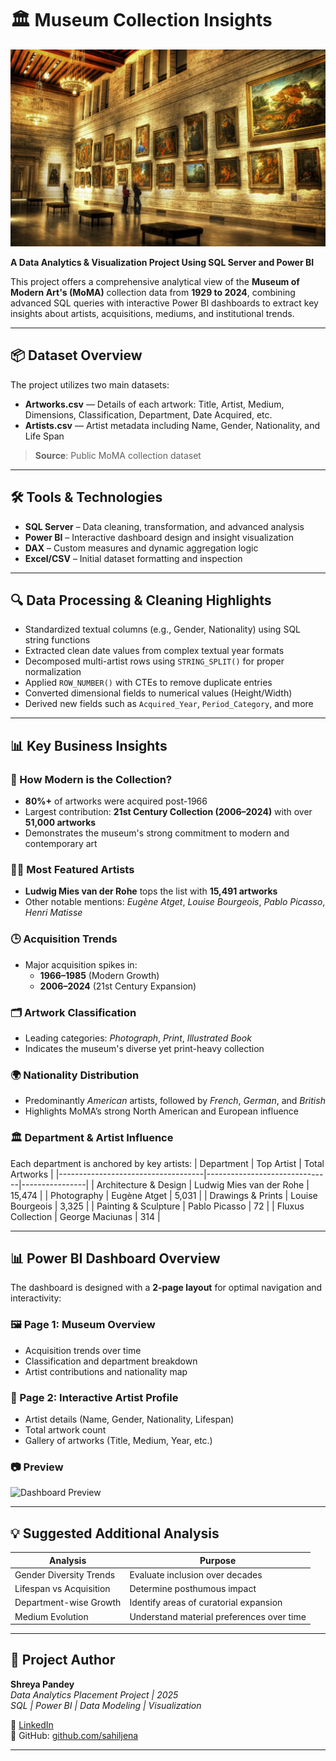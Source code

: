# 🏛️ Museum Collection Insights
![Dashboard Preview](Datasets/wp2186239-museum-wallpapers.jpg)

**A Data Analytics & Visualization Project Using SQL Server and Power BI**

This project offers a comprehensive analytical view of the **Museum of Modern Art's (MoMA)** collection data from **1929 to 2024**, combining advanced SQL queries with interactive Power BI dashboards to extract key insights about artists, acquisitions, mediums, and institutional trends.

---

## 📦 Dataset Overview

The project utilizes two main datasets:

- **Artworks.csv** — Details of each artwork: Title, Artist, Medium, Dimensions, Classification, Department, Date Acquired, etc.
- **Artists.csv** — Artist metadata including Name, Gender, Nationality, and Life Span

> **Source**: Public MoMA collection dataset

---

## 🛠 Tools & Technologies

- **SQL Server** – Data cleaning, transformation, and advanced analysis
- **Power BI** – Interactive dashboard design and insight visualization
- **DAX** – Custom measures and dynamic aggregation logic
- **Excel/CSV** – Initial dataset formatting and inspection

---

## 🔍 Data Processing & Cleaning Highlights

- Standardized textual columns (e.g., Gender, Nationality) using SQL string functions
- Extracted clean date values from complex textual year formats
- Decomposed multi-artist rows using `STRING_SPLIT()` for proper normalization
- Applied `ROW_NUMBER()` with CTEs to remove duplicate entries
- Converted dimensional fields to numerical values (Height/Width)
- Derived new fields such as `Acquired_Year`, `Period_Category`, and more

---

## 📊 Key Business Insights

### 🎨 How Modern is the Collection?
- **80%+** of artworks were acquired post-1966
- Largest contribution: **21st Century Collection (2006–2024)** with over **51,000 artworks**
- Demonstrates the museum's strong commitment to modern and contemporary art

### 🧑‍🎨 Most Featured Artists
- **Ludwig Mies van der Rohe** tops the list with **15,491 artworks**
- Other notable mentions: *Eugène Atget*, *Louise Bourgeois*, *Pablo Picasso*, *Henri Matisse*

### 🕒 Acquisition Trends
- Major acquisition spikes in:
  - **1966–1985** (Modern Growth)
  - **2006–2024** (21st Century Expansion)

### 🗂️ Artwork Classification
- Leading categories: *Photograph*, *Print*, *Illustrated Book*
- Indicates the museum's diverse yet print-heavy collection

### 🌍 Nationality Distribution
- Predominantly *American* artists, followed by *French*, *German*, and *British*
- Highlights MoMA’s strong North American and European influence

### 🏛️ Department & Artist Influence
Each department is anchored by key artists:
| Department                         | Top Artist                   | Total Artworks |
|------------------------------------|-------------------------------|----------------|
| Architecture & Design              | Ludwig Mies van der Rohe      | 15,474         |
| Photography                        | Eugène Atget                  | 5,031          |
| Drawings & Prints                  | Louise Bourgeois              | 3,325          |
| Painting & Sculpture               | Pablo Picasso                 | 72             |
| Fluxus Collection                  | George Maciunas               | 314            |

---

## 📊 Power BI Dashboard Overview

The dashboard is designed with a **2-page layout** for optimal navigation and interactivity:

### 🖼️ Page 1: Museum Overview
- Acquisition trends over time
- Classification and department breakdown
- Artist contributions and nationality map

### 👤 Page 2: Interactive Artist Profile
- Artist details (Name, Gender, Nationality, Lifespan)
- Total artwork count
- Gallery of artworks (Title, Medium, Year, etc.)

### 📷 Preview

![Dashboard Preview](Datasets/Museum_Collection_Insights_page-0001.jpg)

---

## 💡 Suggested Additional Analysis

| Analysis | Purpose |
|---------|---------|
| Gender Diversity Trends | Evaluate inclusion over decades |
| Lifespan vs Acquisition | Determine posthumous impact |
| Department-wise Growth | Identify areas of curatorial expansion |
| Medium Evolution | Understand material preferences over time |

---

## 📌 Project Author

**Shreya Pandey**  
*Data Analytics Placement Project | 2025*  
*SQL | Power BI | Data Modeling | Visualization*

🔗 [LinkedIn](https://www.linkedin.com/in/your-profile)  
📁 GitHub: [github.com/sahiljena](https://github.com/sahiljena)

---

